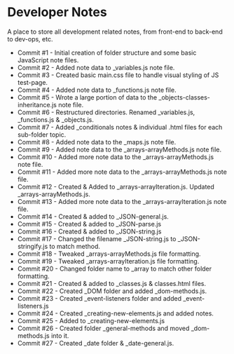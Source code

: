 # Developer Notes
A place to store all development related notes, from front-end to back-end to dev-ops, etc.

- Commit #1 - Initial creation of folder structure and some basic JavaScript note files.
- Commit #2 - Added note data to _variables.js note file.
- Commit #3 - Created basic main.css file to handle visual styling of JS test-page.
- Commit #4 - Added note data to _functions.js note file.
- Commit #5 - Wrote a large portion of data to the _objects-classes-inheritance.js note file.
- Commit #6 - Restructured directories. Renamed _variables.js, _functions.js & _objects.js.
- Commit #7 - Added _conditionals notes & individual .html files for each sub-folder topic.
- Commit #8 - Added note data to the _maps.js note file.
- Commit #9 - Added note data to the _arrays-arrayMethods.js note file.
- Commit #10 - Added more note data to the _arrays-arrayMethods.js note file.
- Commit #11 - Added more note data to the _arrays-arrayMethods.js note file.
- Commit #12 - Created & Added to _arrays-arrayIteration.js. Updated _arrays-arrayMethods.js.
- Commit #13 - Added more note data to the _arrays-arrayIteration.js note file.
- Commit #14 - Created & added to _JSON-general.js.
- Commit #15 - Created & added to _JSON-parse.js
- Commit #16 - Created & added to _JSON-string.js
- Commit #17 - Changed the filename _JSON-string.js to _JSON-stringify.js to match method.
- Commit #18 - Tweaked _arrays-arrayMethods.js file formatting.
- Commit #19 - Tweaked _arrays-arrayIteration.js file formatting.
- Commit #20 - Changed folder name to _array to match other folder formatting.
- Commit #21 - Created & added to _classes.js & classes.html files.
- Commit #22 - Created _DOM folder and added _dom-methods.js.
- Commit #23 - Created _event-listeners folder and added _event-listeners.js
- Commit #24 - Created _creating-new-elements.js and added notes.
- Commit #25 - Added to _creating-new-elements.js
- Commit #26 - Created folder _general-methods and moved _dom-methods.js into it.
- Commit #27 - Created _date folder & _date-general.js.